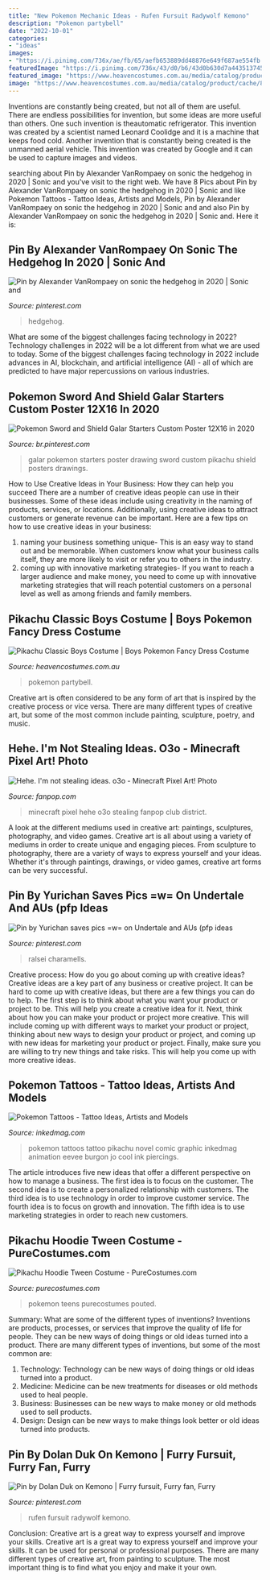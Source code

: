 ```yaml
---
title: "New Pokemon Mechanic Ideas - Rufen Fursuit Radywolf Kemono"
description: "Pokemon partybell"
date: "2022-10-01"
categories:
- "ideas"
images:
- "https://i.pinimg.com/736x/ae/fb/65/aefb653889dd48876e649f687ae554fb.jpg"
featuredImage: "https://i.pinimg.com/736x/43/d0/b6/43d0b630d7a44351374572f4b8b75c52.jpg"
featured_image: "https://www.heavencostumes.com.au/media/catalog/product/cache/87e1f69bc93e13dd75c69321dae7010a/d/i/disg-90121-classic-boys-pikachu-pokemon-yellow-jumpsuit-costume-1200.jpg"
image: "https://www.heavencostumes.com.au/media/catalog/product/cache/87e1f69bc93e13dd75c69321dae7010a/d/i/disg-90121-classic-boys-pikachu-pokemon-yellow-jumpsuit-costume-1200.jpg"
---
```



Inventions are constantly being created, but not all of them are useful. There are endless possibilities for invention, but some ideas are more useful than others. One such invention is theautomatic refrigerator. This invention was created by a scientist named Leonard Coolidge and it is a machine that keeps food cold. Another invention that is constantly being created is the unmanned aerial vehicle. This invention was created by Google and it can be used to capture images and videos.

	

		
searching about Pin by Alexander VanRompaey on sonic the hedgehog in 2020 | Sonic and you've visit to the right web. We have 8 Pics about Pin by Alexander VanRompaey on sonic the hedgehog in 2020 | Sonic and like Pokemon Tattoos - Tattoo Ideas, Artists and Models, Pin by Alexander VanRompaey on sonic the hedgehog in 2020 | Sonic and and also Pin by Alexander VanRompaey on sonic the hedgehog in 2020 | Sonic and. Here it is:
		
    
## Pin By Alexander VanRompaey On Sonic The Hedgehog In 2020 | Sonic And

<img loading=lazy src="https://i.pinimg.com/736x/65/f6/96/65f69614dd34583ae8ec071bb881dd4f.jpg" onerror="this.onerror=null;this.src='https://tse4.mm.bing.net/th?id=OIP.I3JQTo8t2sDubYHyw22q1AHaLz&amp;pid=15.1';" alt="Pin by Alexander VanRompaey on sonic the hedgehog in 2020 | Sonic and">

_Source: pinterest.com_

>hedgehog. 

	

What are some of the biggest challenges facing technology in 2022?
Technology challenges in 2022 will be a lot different from what we are used to today. Some of the biggest challenges facing technology in 2022 include advances in AI, blockchain, and artificial intelligence (AI) - all of which are predicted to have major repercussions on various industries.

    
## Pokemon Sword And Shield Galar Starters Custom Poster 12X16 In 2020

<img loading=lazy src="https://i.pinimg.com/736x/ae/fb/65/aefb653889dd48876e649f687ae554fb.jpg" onerror="this.onerror=null;this.src='https://tse1.mm.bing.net/th?id=OIP.mt-nEkcGMzja44No4jvmNgHaJ3&amp;pid=15.1';" alt="Pokemon Sword and Shield Galar Starters Custom Poster 12X16 in 2020">

_Source: br.pinterest.com_

>galar pokemon starters poster drawing sword custom pikachu shield posters drawings. 

	

How to Use Creative Ideas in Your Business: How they can help you succeed
There are a number of creative ideas people can use in their businesses. Some of these ideas include using creativity in the naming of products, services, or locations. Additionally, using creative ideas to attract customers or generate revenue can be important. Here are a few tips on how to use creative ideas in your business: 
1. naming your business something unique- This is an easy way to stand out and be memorable. When customers know what your business calls itself, they are more likely to visit or refer you to others in the industry. 
2. coming up with innovative marketing strategies- If you want to reach a larger audience and make money, you need to come up with innovative marketing strategies that will reach potential customers on a personal level as well as among friends and family members. 

    
## Pikachu Classic Boys Costume | Boys Pokemon Fancy Dress Costume

<img loading=lazy src="https://www.heavencostumes.com.au/media/catalog/product/cache/87e1f69bc93e13dd75c69321dae7010a/d/i/disg-90121-classic-boys-pikachu-pokemon-yellow-jumpsuit-costume-1200.jpg" onerror="this.onerror=null;this.src='https://tse4.mm.bing.net/th?id=OIP.CPuZklr2dS2CiMdm7HvrrQHaJ4&amp;pid=15.1';" alt="Pikachu Classic Boys Costume | Boys Pokemon Fancy Dress Costume">

_Source: heavencostumes.com.au_

>pokemon partybell. 

	

Creative art is often considered to be any form of art that is inspired by the creative process or vice versa. There are many different types of creative art, but some of the most common include painting, sculpture, poetry, and music.

    
## Hehe. I&#039;m Not Stealing Ideas. O3o - Minecraft Pixel Art! Photo

<img loading=lazy src="http://images6.fanpop.com/image/photos/32200000/Hehe-I-m-not-stealing-ideas-o3o-minecraft-pixel-art-32201830-854-480.png" onerror="this.onerror=null;this.src='https://tse3.mm.bing.net/th?id=OIP.1TulABuNUvcn7Z-eLs6p6QHaEK&amp;pid=15.1';" alt="Hehe. I&#039;m not stealing ideas. o3o - Minecraft Pixel Art! Photo">

_Source: fanpop.com_

>minecraft pixel hehe o3o stealing fanpop club district. 

	

A look at the different mediums used in creative art: paintings, sculptures, photography, and video games.
Creative art is all about using a variety of mediums in order to create unique and engaging pieces. From sculpture to photography, there are a variety of ways to express yourself and your ideas. Whether it's through paintings, drawings, or video games, creative art forms can be very successful.

    
## Pin By Yurichan Saves Pics =w= On Undertale And AUs (pfp Ideas

<img loading=lazy src="https://i.pinimg.com/736x/43/d0/b6/43d0b630d7a44351374572f4b8b75c52.jpg" onerror="this.onerror=null;this.src='https://tse2.mm.bing.net/th?id=OIP.E3yTvZmhEsYiM_2DGhbbZwHaFM&amp;pid=15.1';" alt="Pin by Yurichan saves pics =w= on Undertale and AUs (pfp ideas">

_Source: pinterest.com_

>ralsei charamells. 

	

Creative process: How do you go about coming up with creative ideas?
Creative ideas are a key part of any business or creative project. It can be hard to come up with creative ideas, but there are a few things you can do to help. The first step is to think about what you want your product or project to be. This will help you create a creative idea for it. Next, think about how you can make your product or project more creative. This will include coming up with different ways to market your product or project, thinking about new ways to design your product or project, and coming up with new ideas for marketing your product or project. Finally, make sure you are willing to try new things and take risks. This will help you come up with more creative ideas.

    
## Pokemon Tattoos - Tattoo Ideas, Artists And Models

<img loading=lazy src="https://www.inkedmag.com/.image/t_share/MTU5MDMyMTA4Nzg0ODIyMDQw/jo-burgon.png" onerror="this.onerror=null;this.src='https://tse1.mm.bing.net/th?id=OIP.PjIGaSHjkeEuiOXc4kvwegHaHZ&amp;pid=15.1';" alt="Pokemon Tattoos - Tattoo Ideas, Artists and Models">

_Source: inkedmag.com_

>pokemon tattoos tattoo pikachu novel comic graphic inkedmag animation eevee burgon jo cool ink piercings. 

	

The article introduces five new ideas that offer a different perspective on how to manage a business. The first idea is to focus on the customer. The second idea is to create a personalized relationship with customers. The third idea is to use technology in order to improve customer service. The fourth idea is to focus on growth and innovation. The fifth idea is to use marketing strategies in order to reach new customers.

    
## Pikachu Hoodie Tween Costume - PureCostumes.com

<img loading=lazy src="https://www.purecostumes.com/mm5/graphics/00000001/R680007_full_1.jpg" onerror="this.onerror=null;this.src='https://tse3.mm.bing.net/th?id=OIP.2f3QI_-nrraVldkkXJ3iewHaLO&amp;pid=15.1';" alt="Pikachu Hoodie Tween Costume - PureCostumes.com">

_Source: purecostumes.com_

>pokemon teens purecostumes pouted. 

	

Summary: What are some of the different types of inventions?
Inventions are products, processes, or services that improve the quality of life for people. They can be new ways of doing things or old ideas turned into a product. There are many different types of inventions, but some of the most common are:
1) Technology: Technology can be new ways of doing things or old ideas turned into a product.
2) Medicine: Medicine can be new treatments for diseases or old methods used to heal people.
3) Business: Businesses can be new ways to make money or old methods used to sell products.
4) Design: Design can be new ways to make things look better or old ideas turned into products.

    
## Pin By Dolan Duk On Kemono | Furry Fursuit, Furry Fan, Furry

<img loading=lazy src="https://i.pinimg.com/736x/64/de/ff/64deff04aacc7fd5b41c00674bbfafdd.jpg" onerror="this.onerror=null;this.src='https://tse3.mm.bing.net/th?id=OIP.uLy_jVO304uUqqbgwl-fBgHaLH&amp;pid=15.1';" alt="Pin by Dolan Duk on Kemono | Furry fursuit, Furry fan, Furry">

_Source: pinterest.com_

>rufen fursuit radywolf kemono. 

	

Conclusion: Creative art is a great way to express yourself and improve your skills.
Creative art is a great way to express yourself and improve your skills. It can be used for personal or professional purposes. There are many different types of creative art, from painting to sculpture. The most important thing is to find what you enjoy and make it your own.

